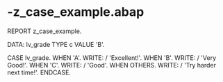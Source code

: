 # -z_case_example.abap
REPORT z_case_example.

DATA: lv_grade TYPE c VALUE 'B'.

CASE lv_grade.
  WHEN 'A'.
    WRITE: / 'Excellent!'.
  WHEN 'B'.
    WRITE: / 'Very Good!'.
  WHEN 'C'.
    WRITE: / 'Good'.
  WHEN OTHERS.
    WRITE: / 'Try harder next time!'.
ENDCASE.

